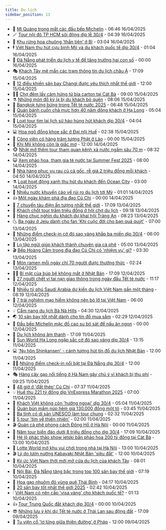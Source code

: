 ```yaml
---
title: Du lịch
sidebar_position: 11
---
```


<!-- vnexpress-du-lich:START -->
- 💂 [Mì Quảng trong mắt các đầu bếp Michelin](https://vnexpress.net/mi-quang-trong-mat-cac-dau-bep-michelin-4873710.html) - 06:46 16/04/2025
- 🪄 [Tour nội đô TP HCM sôi động dịp lễ 30/4](https://vnexpress.net/tour-noi-do-tp-hcm-soi-dong-dip-le-30-4-4874285.html) - 04:39 16/04/2025
- 🦅 [Khu rừng hoa chuông &#39;thần tiên&#39; ở Bỉ](https://vnexpress.net/khu-rung-hoa-chuong-than-tien-o-bi-4874618.html) - 03:04 16/04/2025
- 🕴 [Việt Nam thu hút cựu binh Mỹ và du khách quốc tế dịp 30/4](https://vnexpress.net/viet-nam-thu-hut-cuu-binh-my-va-du-khach-quoc-te-dip-30-4-4874490.html) - 01:04 16/04/2025
- 👀 [Đà Nẵng phát triển du lịch y tế để tăng trưởng hai con số](https://vnexpress.net/da-nang-phat-trien-du-lich-y-te-de-tang-truong-hai-con-so-4874434.html) - 00:00 16/04/2025
- 🎭 [Khách Tây mê mẩn các trạm thông tin du lịch châu Á](https://vnexpress.net/khach-tay-me-man-cac-tram-thong-tin-du-lich-chau-a-4874088.html) - 17:09 15/04/2025
- 🦒 [12 điều khiến sân bay Changi được yêu thích nhất thế giới](https://vnexpress.net/12-dieu-khien-san-bay-changi-duoc-yeu-thich-nhat-the-gioi-4874321.html) - 12:00 15/04/2025
- 👨‍🏫 [Chợ đêm lấy cảm hứng từ bìa carton tại Cát Bà](https://vnexpress.net/cho-dem-lay-cam-hung-tu-bia-carton-tai-cat-ba-4874306.html) - 09:00 15/04/2025
- ⚗️ [Những món đồ kỳ lạ bị du khách bỏ quên](https://vnexpress.net/nhung-mon-do-ky-la-bi-du-khach-bo-quen-4874114.html) - 08:06 15/04/2025
- 🥸 [Bangkok tưng bừng trong Tết té nước 2025](https://vnexpress.net/bangkok-tung-bung-trong-tet-te-nuoc-2025-4874118.html) - 06:48 15/04/2025
- 🤠 [Quán bánh cuốn chả mực hơn 40 năm đông khách ở Hạ Long](https://vnexpress.net/quan-banh-cuon-cha-muc-hon-40-nam-dong-khach-o-ha-long-4873365.html) - 05:04 15/04/2025
- 🚀 [Loạt tour tìm lại lịch sử hào hùng hút khách dịp 30/4](https://vnexpress.net/loat-tour-tim-lai-lich-su-hao-hung-hut-khach-dip-30-4-4873940.html) - 04:04 15/04/2025
- 💻 [Hoa ngô đồng khoe sắc ở Đại nội Huế](https://vnexpress.net/hoa-ngo-dong-khoe-sac-o-dai-noi-hue-4873697.html) - 02:38 15/04/2025
- 💼 [Công viên có hàng trăm tượng Phật ở Lào](https://vnexpress.net/cong-vien-co-hang-tram-tuong-phat-o-lao-4872854.html) - 00:00 15/04/2025
- 🤡 [Khi Mỹ không còn là giấc mơ](https://vnexpress.net/khi-my-khong-con-la-giac-mo-4873814.html) - 12:00 14/04/2025
- 🐵 [Nhật mở thêm tour tham quan kênh xả nước ngầm sâu 70 m](https://vnexpress.net/nhat-mo-them-tour-tham-quan-kenh-xa-nuoc-ngam-sau-70-m-4873812.html) - 08:32 14/04/2025
- 😺 [Xem pháo hoa, tham gia té nước tại Summer Fest 2025](https://vnexpress.net/xem-phao-hoa-tham-gia-te-nuoc-tai-summer-fest-2025-4872953.html) - 08:00 14/04/2025
- 🌈 [Nhà hàng phục vụ rau củ cả gốc, rễ giá 2 triệu đồng mỗi khách](https://vnexpress.net/nha-hang-phuc-vu-rau-cu-ca-goc-re-gia-2-trieu-dong-moi-khach-4871978.html) - 04:50 14/04/2025
- ⚗️ [Loạt hoạt động xanh thu hút du khách đến Ocean City](https://vnexpress.net/loat-hoat-dong-xanh-thu-hut-du-khach-den-ocean-city-4873486.html) - 03:00 14/04/2025
- 👀 [Nhiều nước khuyến cáo về rủi ro du lịch tới Mỹ](https://vnexpress.net/nhieu-nuoc-khuyen-cao-ve-rui-ro-du-lich-toi-my-4873513.html) - 01:01 14/04/2025
- 👍 [Một ngày khám phá địa đạo Củ Chi](https://vnexpress.net/cam-nang-du-lich-1-ngay-kham-pha-dia-dao-cu-chi-4873164.html) - 00:00 14/04/2025
- 💄 [7 chuyến tàu điện ấn tượng nhất thế giới](https://vnexpress.net/7-chuyen-tau-dien-an-tuong-nhat-the-gioi-4873396.html) - 17:09 13/04/2025
- 🥷 [Khách chốt tour trăm triệu đồng ở hội chợ du lịch](https://vnexpress.net/khach-chot-tour-tram-trieu-dong-o-hoi-cho-du-lich-4873438.html) - 09:18 13/04/2025
- 📝 [Hàng chục nghìn du khách dự khai hội Tràng An](https://vnexpress.net/hang-chuc-nghin-du-khach-du-khai-hoi-trang-an-4873421.html) - 08:23 13/04/2025
- 🌜 [Ba ngày ở Jeju dành cho fan &#39;Khi cuộc đời cho bạn quả quýt&#39;](https://vnexpress.net/ba-ngay-o-jeju-danh-cho-fan-khi-cuoc-doi-cho-ban-qua-quyt-4872886.html) - 07:00 13/04/2025
- 📝 [Những điểm check-in cờ đỏ sao vàng khắp ba miền dịp 30/4](https://vnexpress.net/nhung-diem-check-in-co-do-sao-vang-khap-ba-mien-dip-30-4-4873185.html) - 06:00 13/04/2025
- 🧰 [Lọ tập ngửi giúp khách thành chuyên gia cà phê](https://vnexpress.net/lo-tap-ngui-giup-khach-thanh-chuyen-gia-ca-phe-4870524.html) - 05:00 13/04/2025
- 🎬 [Bếp Hoàng Cầm trong địa đạo Củ Chi có &#39;nhiệm vụ&#39; gì?](https://vnexpress.net/bep-hoang-cam-trong-dia-dao-cu-chi-co-nhiem-vu-gi-4873147.html) - 03:30 13/04/2025
- 🧐 [Món ramen mỗi ngày chỉ 70 người được thưởng thức](https://vnexpress.net/mon-ramen-moi-ngay-chi-70-nguoi-duoc-thuong-thuc-4873233.html) - 02:24 13/04/2025
- 👨‍🏫 [Bí mật của búp bê không mắt ở Nhật Bản](https://vnexpress.net/bi-mat-cua-bup-be-khong-mat-o-nhat-ban-4873180.html) - 17:09 12/04/2025
- 🦣 [27 người chết vì tai nạn giao thông trong ngày đầu Tết té nước](https://vnexpress.net/27-nguoi-chet-vi-tai-nan-giao-thong-trong-ngay-dau-tet-te-nuoc-4873158.html) - 11:17 12/04/2025
- 🌋 [Nhiều tỷ phú Saudi Arabia dự kiến du lịch Việt Nam gần một tháng](https://vnexpress.net/nhieu-ty-phu-saudi-arabia-du-kien-du-lich-viet-nam-gan-mot-thang-4873157.html) - 08:19 12/04/2025
- 🦄 [7 trải nghiệm mạo hiểm không nên bỏ lỡ tại Việt Nam](https://vnexpress.net/7-trai-nghiem-mao-hiem-khong-nen-bo-lo-tai-viet-nam-4872395.html) - 06:00 12/04/2025
- 💡 [Cẩm nang du lịch Bà Nà Hills](https://vnexpress.net/cam-nang-du-lich-ba-na-hills-4866205.html) - 04:30 12/04/2025
- 🌏 [10 sân bay tốt nhất dành cho tín đồ mua sắm](https://vnexpress.net/10-san-bay-tot-nhat-danh-cho-tin-do-mua-sam-4872738.html) - 02:29 12/04/2025
- 💂 [Đầu bếp Michelin mặc đồ cao su bó sát để nấu ăn ngon](https://vnexpress.net/dau-bep-michelin-mac-do-cao-su-bo-sat-de-nau-an-ngon-4872694.html) - 00:00 12/04/2025
- 🤩 [Du lịch không âm thanh](https://vnexpress.net/du-lich-khong-am-thanh-4872896.html) - 17:09 11/04/2025
- 💪 [Sun World Hạ Long ngập sắc cờ đỏ sao vàng dịp 30/4](https://vnexpress.net/sun-world-ha-long-ngap-sac-co-do-sao-vang-dip-30-4-4872504.html) - 13:15 11/04/2025
- 💻 [&#39;Nụ hôn Shinkansen&#39; - cảnh tượng hút tín đồ du lịch Nhật Bản](https://vnexpress.net/nu-hon-shinkansen-canh-tuong-hut-tin-do-du-lich-nhat-ban-4871937.html) - 12:00 11/04/2025
- 🧑‍💻 [Những điểm check-in nổi bật tại Đà Nẵng dịp 30/4](https://vnexpress.net/nhung-diem-check-in-noi-bat-tai-da-nang-dip-30-4-4872919.html) - 12:00 11/04/2025
- 🎭 [Hàng cây gạo nổi tiếng ở Hà Nam gây chú ý vì khách bị thu phí](https://vnexpress.net/hang-cay-gao-noi-tieng-o-ha-nam-gay-chu-y-vi-khach-bi-thu-phi-4872859.html) - 09:25 11/04/2025
- 🧐 [48 giờ ở &#39;đất thép&#39; Củ Chi](https://vnexpress.net/48-gio-o-dat-thep-cu-chi-4872613.html) - 07:37 11/04/2025
- 💡 [Huế thu 221 tỷ đồng dịp VnExpress Marathon 2025](https://vnexpress.net/hue-thu-221-ty-dong-dip-vnexpress-marathon-2025-4871114.html) - 07:00 11/04/2025
- 🌊 [Khách Việt không còn &#39;hướng ngoại&#39; dịp 30/4](https://vnexpress.net/khach-viet-khong-con-huong-ngoai-dip-30-4-4872575.html) - 05:04 11/04/2025
- 🎃 [Quán bún mắm núp hẻm giá 130.000 đồng một tô](https://vnexpress.net/quan-bun-mam-nup-hem-gia-130-000-dong-mot-to-4871343.html) - 03:45 11/04/2025
- 🧠 [Ba tỉnh có di sản UNESCO làm tour chung](https://vnexpress.net/ba-tinh-co-di-san-unesco-lam-tour-chung-4872436.html) - 02:32 11/04/2025
- 💄 [5 tour &#39;tìm về thiên nhiên&#39;](https://vnexpress.net/5-tour-tim-ve-thien-nhien-4869563.html) - 02:00 11/04/2025
- 🎬 [Quán cà phê phong cách Đông Hồ ở Hà Nội](https://vnexpress.net/quan-ca-phe-phong-cach-dong-ho-o-ha-noi-4862913.html) - 00:00 11/04/2025
- 🐻 [Năm tour biển đảo dưới 8 triệu đồng cho dịp 30/4](https://vnexpress.net/nam-tour-bien-dao-duoi-8-trieu-dong-cho-dip-30-4-4871138.html) - 17:09 10/04/2025
- 🌝 [Hé lộ phác thảo show jetski bắn pháo hoa 200 tỷ đồng tại Cát Bà](https://vnexpress.net/he-lo-phac-thao-show-jetski-ban-phao-hoa-200-ty-dong-tai-cat-ba-4872402.html) - 13:00 10/04/2025
- 🤩 [Lotte World mở khu vui chơi trong nhà tại Hà Nội](https://vnexpress.net/lotte-world-mo-khu-vui-choi-trong-nha-tai-ha-noi-4872177.html) - 13:00 10/04/2025
- 🎬 [Lý do lươn nướng Kabayaki Nhật Bản &#39;siêu đắt&#39;](https://vnexpress.net/ly-do-luon-nuong-kabayaki-nhat-ban-sieu-dat-4872246.html) - 12:00 10/04/2025
- 🦩 [Ký ức Việt Nam thời mới mở cửa du lịch của khách Tây](https://vnexpress.net/ky-uc-viet-nam-thoi-moi-mo-cua-du-lich-cua-khach-tay-4872185.html) - 08:01 10/04/2025
- 🦍 [Nội Bài, Đà Nẵng tăng bậc trong top 100 sân bay thế giới](https://vnexpress.net/noi-bai-da-nang-tang-bac-trong-top-100-san-bay-the-gioi-4872255.html) - 07:19 10/04/2025
- 👀 [Hoa gạo nhuộm đỏ vùng quê Thái Bình](https://vnexpress.net/hoa-gao-nhuom-do-vung-que-thai-binh-4871656.html) - 04:17 10/04/2025
- 🧰 [20 sân bay tốt nhất thế giới 2025](https://vnexpress.net/20-san-bay-tot-nhat-the-gioi-2025-4872097.html) - 02:42 10/04/2025
- 🕯 [Việt Nam có nên cấp &#39;visa vàng&#39; cho khách quốc tế?](https://vnexpress.net/viet-nam-co-nen-cap-visa-vang-cho-khach-quoc-te-4871702.html) - 01:13 10/04/2025
- 👍 [Tour Trung Quốc đắt khách dịp 30/4](https://vnexpress.net/tour-trung-quoc-dat-khach-dip-30-4-4871991.html) - 00:00 10/04/2025
- 😎 [Những lưu ý khi dự Tết té nước ở Thái Lan sau động đất](https://vnexpress.net/nhung-luu-y-khi-du-tet-te-nuoc-o-thai-lan-sau-dong-dat-4871635.html) - 17:09 09/04/2025
- 🐘 [Tu viện cổ &#39;lơ lửng giữa thiên đường&#39; ở Pháp](https://vnexpress.net/tu-vien-co-lo-lung-giua-thien-duong-o-phap-4871190.html) - 12:00 09/04/2025<!-- vnexpress-du-lich:END -->
